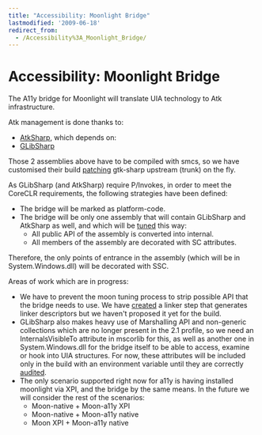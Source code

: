 ```yaml
---
title: "Accessibility: Moonlight Bridge"
lastmodified: '2009-06-18'
redirect_from:
  - /Accessibility%3A_Moonlight_Bridge/
---
```


Accessibility: Moonlight Bridge
===============================

The A11y bridge for Moonlight will translate UIA technology to Atk infrastructure.

Atk management is done thanks to:

-   [AtkSharp](http://anonsvn.mono-project.com/viewvc/trunk/gtk-sharp/atk/), which depends on:
-   [GLibSharp](http://anonsvn.mono-project.com/viewvc/trunk/gtk-sharp/glib/)

Those 2 assemblies above have to be compiled with smcs, so we have customised their build [patching](http://anonsvn.mono-project.com/viewvc/trunk/uia2atk/MoonAtkBridge/patches/) gtk-sharp upstream (trunk) on the fly.

As GLibSharp (and AtkSharp) require P/Invokes, in order to meet the CoreCLR requirements, the following strategies have been defined:

-   The bridge will be marked as platform-code.
-   The bridge will be only one assembly that will contain GLibSharp and AtkSharp as well, and which will be [tuned](http://anonsvn.mono-project.com/viewvc/trunk/mcs/tools/tuner/) this way:
    -   All public API of the assembly is converted into internal.
    -   All members of the assembly are decorated with SC attributes.

Therefore, the only points of entrance in the assembly (which will be in System.Windows.dll) will be decorated with SSC.

Areas of work which are in progress:

-   We have to prevent the moon tuning process to strip possible API that the bridge needs to use. We have [created](http://anonsvn.mono-project.com/viewvc/trunk/mcs/tools/tuner/Mono.Tuner/MoonlightA11yDescriptorGenerator.cs?view=markup) a linker step that generates linker descriptors but we haven't proposed it yet for the build.
-   GLibSharp also makes heavy use of Marshalling API and non-generic collections which are no longer present in the 2.1 profile, so we need an InternalsVisibleTo attribute in mscorlib for this, as well as another one in System.Windows.dll for the bridge itself to be able to access, examine or hook into UIA structures. For now, these attributes will be included only in the build with an environment variable until they are correctly [audited](/archived/moonlight_securitystatus/#assembly-loading).
-   The only scenario supported right now for a11y is having installed moonlight via XPI, and the bridge by the same means. In the future we will consider the rest of the scenarios:
    -   Moon-native + Moon-a11y XPI
    -   Moon-native + Moon-a11y native
    -   Moon XPI + Moon-a11y native
